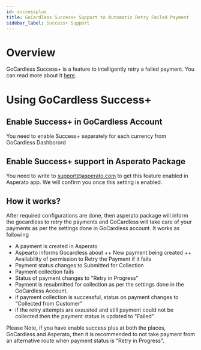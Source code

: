 ```yaml
---
id: successplus
title: GoCardless Success+ Support to Automatic Retry Failed Payment
sidebar_label: Success+ Support
---
```


# Overview
GoCardless Success+ is a feature to intelligently retry a failed payment. You can read more about it <a href="https://gocardless.com/gc/success-plus/">here</a>.

# Using GoCardless Success+

## Enable Success+ in GoCardless Account
You need to enable Success+ separately for each currency from GoCardless Dashborord

## Enable Success+ support in Asperato Package
You need to write to support@asperato.com to get this feature enabled in Asperato app. We will confirm you once this setting is enabled.

## How it works?
After required configurations are done, then asperato package will inform the gocardless to retry the payments and GoCardless will take care of your payments as per the settings done in GoCardless account.
It works as following
+ A payment is created in Asperato
+ Aspearto informs Gocardless about
++ New payment being created
++ Availability of permission to Retry the Payment if it fails
+ Payment status changes to Submitted for Collection
+ Payment collection fails
+ Status of payment changes to "Retry in Progress"
+ Payment is resubmitted for collection as per the settings done in the GoCardless Account.
+ if payment collection is successful, status on payment changes to "Collected from Customer"
+ if the retry attempts are exausted and still payment could not be collected then the payment status is updated to "Failed"

Please Note, if you have enable success plus at both the places, GoCardless and Asperato, then it is recommended to not take payment from an alternative route when payment status is "Retry in Progress".
